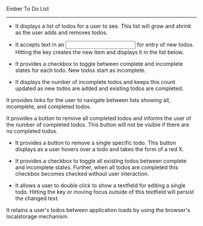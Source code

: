 Ember To Do List
__________________


* It displays a list of todos for a user to see. This list will grow and shrink as the user adds and removes todos.

* It accepts text in an <input> for entry of new todos. Hitting the <enter> key creates the new item and displays it in the list below.

* It provides a checkbox to toggle between complete and incomplete states for each todo. New todos start as incomplete.

* It displays the number of incomplete todos and keeps this count updated as new todos are added and existing todos are completed.

It provides links for the user to navigate between lists showing all, incomplete, and completed todos.

It provides a button to remove all completed todos and informs the user of the number of completed todos. This button will not be visible if there are no completed todos.

* It provides a button to remove a single specific todo. This button displays as a user hovers over a todo and takes the form of a red X.

* It provides a checkbox to toggle all existing todos between complete and incomplete states. Further, when all todos are completed this checkbox becomes checked without user interaction.

* It allows a user to double click to show a textfield for editing a single todo. Hitting the <enter> key or moving focus outside of this textfield will persist the changed text.

It retains a user's todos between application loads by using the browser's localstorage mechanism.

